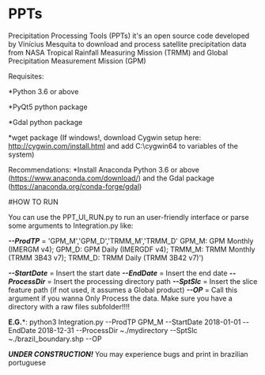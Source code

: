# PPTs
Precipitation Processing Tools (PPTs) it's an open source code developed by Vinícius Mesquita to download and process satellite precipitation data from NASA Tropical Rainfall Measuring Mission (TRMM) and Global Precipitation Measurement Mission (GPM)

Requisites:

  *Python 3.6 or above
  
  *PyQt5 python package
  
  *Gdal python package
  
  *wget package (If windows!, download Cygwin setup here: http://cygwin.com/install.html and add C:\cygwin64 to variables of the system)
  
  
Recommendations: 
  *Install Anaconda Python 3.6 or above (https://www.anaconda.com/download/) and the Gdal package (https://anaconda.org/conda-forge/gdal)

#HOW TO RUN

You can use the PPT_UI_RUN.py to run an user-friendly interface or parse some arguments to Integration.py like:

***--ProdTP*** = 'GPM_M','GPM_D','TRMM_M','TRMM_D'
GPM_M: GPM Monthly (IMERGM v4);
GPM_D: GPM Daily (IMERGDF v4);
TRMM_M: TRMM Monthly (TRMM 3B43 v7);
TRMM_D: TRMM Daily (TRMM 3B42 v7)')
	
***--StartDate*** = Insert the start date
***--EndDate*** = Insert the end date
***--ProcessDir*** = Insert the processing directory path
***--SptSlc*** = Insert the slice feature path (if not used, it assumes a Global product)
***--OP*** = Call this argument if you wanna Only Process the data. Make sure you have a directory with a raw files subfolder!!!!
 
 **E.G.***: python3 Integration.py --ProdTP GPM_M --StartDate 2018-01-01 --EndDate 2018-12-31 --ProcessDir ~./mydirectory --SptSlc ~./brazil_boundary.shp --OP
 
 ***UNDER CONSTRUCTION!***
 You may experience bugs and print in brazilian portuguese
 
 

